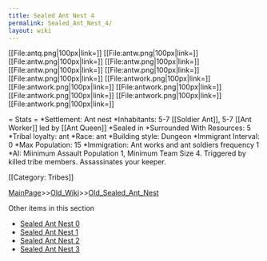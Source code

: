 ```yaml
---
title: Sealed Ant Nest 4
permalink: Sealed_Ant_Nest_4/
layout: wiki
---
```

[[File:antq.png|100px|link=]]
[[File:antw.png|100px|link=]]
[[File:antw.png|100px|link=]]
[[File:antw.png|100px|link=]]
[[File:antw.png|100px|link=]]
[[File:antw.png|100px|link=]]
[[File:antw.png|100px|link=]]
[[File:antwork.png|100px|link=]]
[[File:antwork.png|100px|link=]]
[[File:antwork.png|100px|link=]]
[[File:antwork.png|100px|link=]]
[[File:antwork.png|100px|link=]]
[[File:antwork.png|100px|link=]]

= Stats =
*Settlement: Ant nest
*Inhabitants: 5-7 [[Soldier Ant]], 5-7 [[Ant Worker]] led by [[Ant Queen]]
*Sealed in
*Surrounded With Resources: 5
*Tribal loyalty: ant
*Race: ant
*Building style: Dungeon 
*Immigrant Interval: 0
*Max Population: 15 
*Immigration: Ant works and ant soldiers frequency 1  
*AI: Miinimum Assault Population 1, Minimum Team Size 4. Triggered by killed tribe members. Assassinates your keeper. 

[[Category: Tribes]]

[MainPage](/keeperrl_wiki/ "wikilink")>>[Old_Wiki](/keeperrl_wiki/Old_Wiki "wikilink")>>[Old_Sealed_Ant_Nest](/keeperrl_wiki/Old_Sealed_Ant_Nest "wikilink")

Other items in this section
-    [Sealed Ant Nest 0](/keeperrl_wiki/Sealed_Ant_Nest_0 "wikilink")
-    [Sealed Ant Nest 1](/keeperrl_wiki/Sealed_Ant_Nest_1 "wikilink")
-    [Sealed Ant Nest 2](/keeperrl_wiki/Sealed_Ant_Nest_2 "wikilink")
-    [Sealed Ant Nest 3](/keeperrl_wiki/Sealed_Ant_Nest_3 "wikilink")
